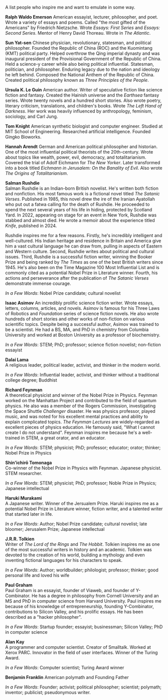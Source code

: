 A list people who inspire me and want to emulate in some way.

**Ralph Waldo Emerson**
American essayist, lecturer, philosopher, and poet. Wrote a variety of essays and poems. Called "the most gifted of the Americans" by Friedrich Nietzsche. Wrote *Essays: First Series* and *Essays: Second Series*. Mentor of Henry David Thoreau. Wrote in *The Atlantic*.

**Sun Yat-sen**
Chinese physician, revolutionary, statesman, and political philosopher. Founded the Republic of China (ROC) and the Kuomintang (KMT) political party. Helped overthrow the Qing imperial dynasty and was inaugural president of the Provisional Government of the Republic of China.
Held a science-y career while also being political influential. Statesman, politician, and philosopher. Enduring legacy due to the nation and ideology he left behind. Composed the National Anthem of the Republic of China. Created political philosophy known as *Three Principles of the People*.

**Ursula K. Le Guin**
American author. Writer of speculative fiction like science fiction and fantasy. Created the Hainish universe and the *Earthsea* fantasy series. Wrote twenty novels and a hundred short stories. Also wrote poetry, literary criticism, translations, and children's books. Wrote *The Left Hand of Darkness*. Her work was heavily influenced by anthropology, feminism, sociology, and Carl Jung.

**Tom Knight**
American synthetic biologist and computer engineer. Studied at MIT School of Engineering. Researched artificial intelligence. Founded Gingko Bioworks.

**Hannah Arendt**
German and American political philosopher and historian. One of the most influential political theorists of the 20th-century. Wrote about topics like wealth, power, evil, democracy, and totalitarianism. Covered the trial of Adolf Eichmann for *The New Yorker*. Later transformed into a book titled *Eichmann in Jerusalem: On the Banality of Evil*. Also wrote *The Origins of Totalitarianism*.

**Salman Rushdie**  
Salman Rushdie is an Indian-born British novelist. He's written both fiction and nonfiction. His most famous work is a fictional novel titled *The Satanic Verses*. Published in 1985, this novel drew the ire of the Iranian Ayatollah who put out a fatwa calling for the death of Rushdie. He proceeded to spend the next several years of his life in hiding, protected by Scotland Yard. In 2022, appearing on stage for an event in New York, Rushdie was stabbed and almost died. He wrote a memoir about the experience titled *Knife*, published in 2024.

Rushdie inspires me for a few reasons. Firstly, he's incredibly intelligent and well-cultured. His Indian heritage and residence in Britain and America give him a vast cultural language he can draw from, pulling in aspects of Eastern and Western culture. Second, Rushdie writes about political and cultural issues. Third, Rushdie is a successful fiction writer, winning the Booker Prize and being ranked by *The Times* as one of the best British writers since 1945. He's also been on the Time Magazine 100 Most Influential List and is commonly cited as a potential Nobel Prize in Literature winner. Fourth, his actions and perseverance after the publication of *The Satanic Verses* demonstrate immense courage.

*In a Few Words*: Nobel Prize candidate; cultural novelist

**Isaac Asimov** 
An incredibly prolific science fiction writer. Wrote essays, letters, columns, articles, and novels. Asimov is famous for his Three Laws of Robotics and *Foundation* series of science fiction novels. He also wrote hundreds of short stories and other works of non-fiction on various scientific topics. Despite being a successful author, Asimov was trained to be a scientist. He had a BS, MA, and PhD in chemistry from Columbia University and worked at Boston University as a professor of biochemistry.

*In a Few Words*: STEM; PhD; professor; science fiction novelist; non-fiction essayist

**Dalai Lama**  
A religious leader, political leader, activist, and thinker in the modern world.

*In a Few Words*: Influential leader, activist, and thinker without a traditional college degree; Buddhist

**Richard Feynman**  
A theoretical physicist and winner of the Nobel Prize in Physics. Feynman worked on the
Manhattan Project and contributed to the field of quantum physics. He also was a member of the Rogers Commission, investigating the Space Shuttle *Challenger* disaster. He was physics professor, played music, and was noted for his excellent mental practices and ability to explain complicated topics. *The Feynman Lectures* are widely-regarded as excellent pieces of physics education. He famously said, "What I cannot create I do not understand". Feynman inspires me because he's a well-trained in STEM, a great orator, and an educator.

*In a Few Words*: STEM; physicist; PhD; professor; educator; orator; thinker; Nobel Prize in Physics

**Shin'ichirō Tomonaga**  
Co-winner of the Nobel Prize in Physics with Feynman. Japanese physicist. STEM researcher.

*In a Few Words*: STEM; physicist; PhD; professor; Noble Prize in Physics; Japanese intellectual

**Haruki Murakami**  
A Japanese writer. Winner of the Jersualem Prize. Haruki inspires me as a potential Nobel Prize in Literature winner, fiction writer, and a talented writer that started later in life.

*In a Few Words*: Author; Nobel Prize candidate; cultural novelist; late bloomer; Jerusalem Prize; Japanese intellectual

**J.R.R. Tolkien**  
Writer of *The Lord of the Rings* and *The Hobbit*. Tolkien inspires me as one of the most successful writers in history and an academic. Tolkien was devoted to the creation of his world, building a mythology and even inventing fictional languages for his characters to speak.

*In a Few Words*: Author; worldbuilder; philologist; professor; thinker; good personal life and loved his wife

**Paul Graham**  
Paul Graham is an essayist, founder of Viaweb, and founder of Y-Combinator. He has a degree in philosophy from Cornell University and an MS and PhD in computer science from Harvard University. Paul inspires me because of his knowledge of entrepreneurship, founding Y-Combinator, contributions to Silicon Valley, and his prolific essays. He has been described as a "hacker philosopher".

*In a Few Words*: Startup founder; essayist; businessman; Silicon Valley; PhD in computer science

**Alan Kay**  
A programmer and computer scientist. Creator of Smalltalk. Worked at Xerox PARC. Innovator in the field of user interfaces. Winner of the Turing Award.

*In a Few Words*: Computer scientist; Turing Award winner

**Benjamin Franklin**
American polymath and Founding Father

*In a Few Words*: Founder; activist; political philosopher; scientist; polymath; inventor; publicist; pseudonymous writer.